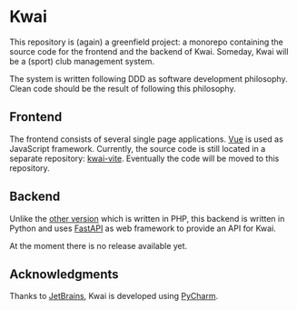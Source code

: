 # Kwai

This repository is (again) a greenfield project: a monorepo containing the source code for the frontend and
the backend of Kwai. Someday, Kwai will be a (sport) club management system.

The system is written following DDD as software development philosophy. Clean code should be the result of following 
this philosophy.

## Frontend
The frontend consists of several single page applications. [Vue](https://vuejs.org) is used as JavaScript framework. 
Currently, the source code is still located in a separate repository: [kwai-vite](https://github.com/fbraem/kwai-vite). 
Eventually the code will be moved to this repository.

## Backend
Unlike the [other version](https://github.com/fbraem/kwai-api) which is written in PHP, this backend is written in 
Python and uses [FastAPI](https://fastapi.tiangolo.com/) as web framework to provide an API for Kwai.

At the moment there is no release available yet.

## Acknowledgments

Thanks to [JetBrains](https://www.jetbrains.com/), Kwai is developed using [PyCharm](https://www.jetbrains.com/pycharm/).
